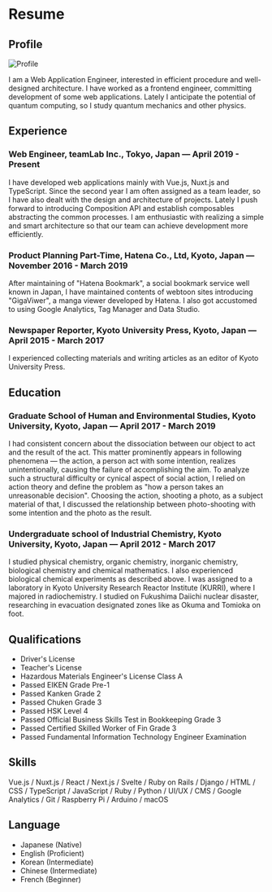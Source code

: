 # Resume

## Profile

![Profile](/images/profile.jpg)

I am a Web Application Engineer, interested in efficient procedure and well-designed architecture. I have worked as a frontend engineer, committing development of some web applications. Lately I anticipate the potential of quantum computing, so I study quantum mechanics and other physics.

## Experience

### Web Engineer, teamLab Inc., Tokyo, Japan — April 2019 - Present

I have developed web applications mainly with Vue.js, Nuxt.js and TypeScript. Since the second year I am often assigned as a team leader, so I have also dealt with the design and architecture of projects. Lately I push forward to introducing Composition API and establish composables abstracting the common processes. I am enthusiastic with realizing a simple and smart architecture so that our team can achieve development more efficiently.

### Product Planning Part-Time, Hatena Co., Ltd, Kyoto, Japan — November 2016 - March 2019

After maintaining of "Hatena Bookmark", a social bookmark service well known in Japan, I have maintained contents of webtoon sites introducing "GigaViwer", a manga viewer developed by Hatena. I also got accustomed to using Google Analytics, Tag Manager and Data Studio.

### Newspaper Reporter, Kyoto University Press, Kyoto, Japan — April 2015 - March 2017

I experienced collecting materials and writing articles as an editor of Kyoto University Press.

## Education

### Graduate School of Human and Environmental Studies, Kyoto University, Kyoto, Japan — April 2017 - March 2019

I had consistent concern about the dissociation between our object to act and the result of the act. This matter prominently appears in following phenomena — the action, a person act with some intention, realizes unintentionally, causing the failure of accomplishing the aim. To analyze such a structural difficulty or cynical aspect of social action, I relied on action theory and define the problem as "how a person takes an unreasonable decision". Choosing the action, shooting a photo, as a subject material of that, I discussed the relationship between photo-shooting with some intention and the photo as the result.

### Undergraduate school of Industrial Chemistry, Kyoto University, Kyoto, Japan — April 2012 - March 2017

I studied physical chemistry, organic chemistry, inorganic chemistry, biological chemistry and chemical mathematics. I also experienced biological chemical experiments as described above. I was assigned to a laboratory in Kyoto University Research Reactor Institute (KURRI), where I majored in radiochemistry. I studied on Fukushima Daiichi nuclear disaster, researching in evacuation designated zones like as Okuma and Tomioka on foot.

## Qualifications

- Driver's License
- Teacher's License
- Hazardous Materials Engineer's License Class A
- Passed EIKEN Grade Pre-1
- Passed Kanken Grade 2
- Passed Chuken Grade 3
- Passed HSK Level 4
- Passed Official Business Skills Test in Bookkeeping Grade 3
- Passed Certified Skilled Worker of Fin Grade 3
- Passed Fundamental Information Technology Engineer Examination

## Skills

Vue.js / Nuxt.js / React / Next.js / Svelte / Ruby on Rails / Django / HTML / CSS / TypeScript / JavaScript / Ruby / Python / UI/UX / CMS / Google Analytics / Git / Raspberry Pi / Arduino / macOS

## Language

- Japanese (Native)
- English (Proficient)
- Korean (Intermediate)
- Chinese (Intermediate)
- French (Beginner)
